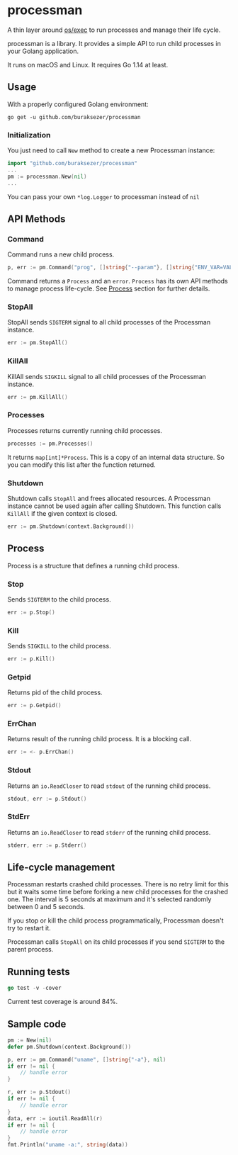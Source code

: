 # processman

A thin layer around [os/exec](https://golang.org/pkg/os/exec/) to run processes and manage their life cycle. 

processman is a library. It provides a simple API to run child processes in your Golang application. 

It runs on macOS and Linux. It requires Go 1.14 at least.

## Usage

With a properly configured Golang environment:

```
go get -u github.com/buraksezer/processman
```

### Initialization

You just need to call `New` method to create a new Processman instance:

```go
import "github.com/buraksezer/processman"
...
pm := processman.New(nil)
...
```

You can pass your own `*log.Logger` to processman instead of `nil`

## API Methods

### Command

Command runs a new child process.

```go
p, err := pm.Command("prog", []string{"--param"}, []string{"ENV_VAR=VAL"})
```  

Command returns a `Process` and an `error`. `Process` has its own API methods to manage process life-cycle. 
See [Process](#process) section for further details.

### StopAll

StopAll sends `SIGTERM` signal to all child processes of the Processman instance.

```go
err := pm.StopAll()
```

### KillAll

KillAll sends `SIGKILL` signal to all child processes of the Processman instance.

```go
err := pm.KillAll()
```

### Processes

Processes returns currently running child processes. 

```go
processes := pm.Processes()
```

It returns `map[int]*Process`. This is a copy of an internal data structure. So you can modify this list after 
the function returned.

### Shutdown

Shutdown calls `StopAll` and frees allocated resources. A Processman instance cannot be used again after calling Shutdown.
This function calls `KillAll` if the given context is closed.

```go
err := pm.Shutdown(context.Background())
```

## Process

Process is a structure that defines a running child process. 

### Stop

Sends `SIGTERM` to the child process. 

```go
err := p.Stop()
```

### Kill

Sends `SIGKILL` to the child process. 

```go
err := p.Kill()
```

### Getpid

Returns pid of the child process.

```go
err := p.Getpid()
```

### ErrChan

Returns result of the running child process. It is a blocking call.

```go
err := <- p.ErrChan()
```

### Stdout

Returns an `io.ReadCloser` to read `stdout` of the running child process.

```go
stdout, err := p.Stdout()
```

### StdErr

Returns an `io.ReadCloser` to read `stderr` of the running child process.

```go
stderr, err := p.Stderr()
```

## Life-cycle management

Processman restarts crashed child processes. There is no retry limit for this but it waits some time before forking a 
new child processes for the crashed one. The interval is 5 seconds at maximum and it's selected randomly between 
0 and 5 seconds. 

If you stop or kill the child process programmatically, Processman doesn't try to restart it. 

Processman calls `StopAll` on its child processes if you send `SIGTERM` to the parent process.

## Running tests

```go
go test -v -cover
```

Current test coverage is around 84%. 

## Sample code

```go
pm := New(nil)
defer pm.Shutdown(context.Background())

p, err := pm.Command("uname", []string{"-a"}, nil)
if err != nil {
    // handle error
}

r, err := p.Stdout()
if err != nil {
    // handle error
}
data, err := ioutil.ReadAll(r)
if err != nil {
    // handle error
}
fmt.Println("uname -a:", string(data))
```